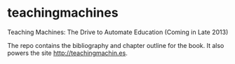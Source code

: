 teachingmachines
================

Teaching Machines: The Drive to Automate Education
(Coming in Late 2013)

The repo contains the bibliography and chapter outline for the book. It also powers the site http://teachingmachin.es.

